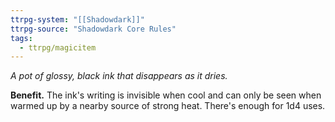 ```yaml
---
ttrpg-system: "[[Shadowdark]]"
ttrpg-source: "Shadowdark Core Rules"
tags:
  - ttrpg/magicitem
---
```

*A pot of glossy, black ink that disappears as it dries.*

**Benefit.** The ink's writing is invisible when cool and can only be seen when warmed up by a nearby source of strong heat. There's enough for 1d4 uses.

